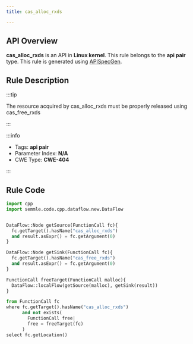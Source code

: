 ```yaml
---
title: cas_alloc_rxds

---
```



## API Overview
**cas_alloc_rxds** is an API in **Linux kernel**. This rule belongs to the **api pair** type. This rule is generated using [APISpecGen](../../tools/APISpecGen).
## Rule Description

:::tip

The resource acquired by cas_alloc_rxds must be properly released using cas_free_rxds

:::

:::info

- Tags: **api pair**
- Parameter Index: **N/A**
- CWE Type: **CWE-404**

:::

## Rule Code
```python
import cpp
import semmle.code.cpp.dataflow.new.DataFlow


DataFlow::Node getSource(FunctionCall fc){
  fc.getTarget().hasName("cas_alloc_rxds")
  and result.asExpr() = fc.getArgument(0)
}

DataFlow::Node getSink(FunctionCall fc){
  fc.getTarget().hasName("cas_free_rxds")
  and result.asExpr() = fc.getArgument(0)
}

FunctionCall freeTarget(FunctionCall malloc){
  DataFlow::localFlow(getSource(malloc), getSink(result))
}

from FunctionCall fc
where fc.getTarget().hasName("cas_alloc_rxds")
      and not exists(
        FunctionCall free| 
        free = freeTarget(fc)
      )
select fc.getLocation()

    
```
